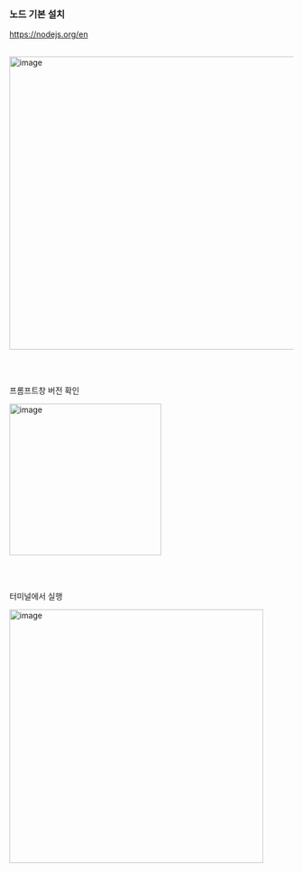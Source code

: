 ### 노드 기본 설치

<https://nodejs.org/en>

<br/>

<img width="520" alt="image" src="https://github.com/juhyun98/NodeJS/assets/140494238/8cd07276-1ab5-4531-92a7-25070dd08674">

<br/><br/>

프롬프트창 버전 확인

<img width="269" alt="image" src="https://github.com/juhyun98/NodeJS/assets/140494238/7fbcebfe-1e65-4bd4-8698-08ecead627b3">

<br><br>

터미널에서 실행


<img width="450" alt="image" src="https://github.com/juhyun98/NodeJS/assets/140494238/e91ffe8c-0d58-4ba9-bc2b-e72ddfeeef33">



